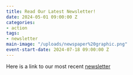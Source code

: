 ```yaml
---
title: Read Our Latest Newsletter!
date: 2024-05-01 09:00:00 Z
categories:
- action
tags:
- newsletter
main-image: "/uploads/newspaper%20graphic.png"
event-start-date: 2024-07-18 09:00:00 Z
---
```


Here is a link to our most recent [newsletter](https://mailchi.mp/e9a59f5cbb57/2024-07-18-indivisiblelab-newsletter-10344443)